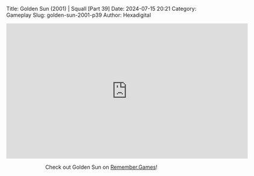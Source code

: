 Title: Golden Sun (2001) | Squall [Part 39]
Date: 2024-07-15 20:21
Category: Gameplay
Slug: golden-sun-2001-p39
Author: Hexadigital

<center><iframe src="https://www.youtube.com/embed/PNZQ0im9Fh0?feature=oembed" allow="accelerometer; autoplay; encrypted-media; gyroscope; picture-in-picture" width="640" height="360" frameborder="0"></iframe>

Check out Golden Sun on [Remember.Games](https://remember.games/game/3374/golden-sun/)!</center>